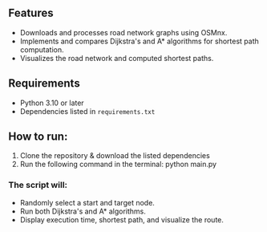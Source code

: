 ## Features
- Downloads and processes road network graphs using OSMnx.
- Implements and compares Dijkstra's and A* algorithms for shortest path computation.
- Visualizes the road network and computed shortest paths.

## Requirements
- Python 3.10 or later
- Dependencies listed in `requirements.txt`

## How to run:
1. Clone the repository & download the listed dependencies
2. Run the following command in the terminal: python main.py

### The script will:  
- Randomly select a start and target node.  
- Run both Dijkstra's and A* algorithms.  
- Display execution time, shortest path, and visualize the route.  
